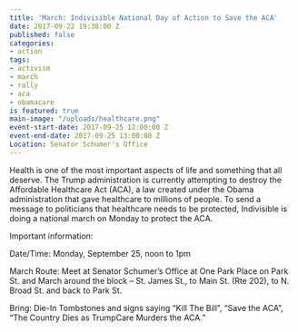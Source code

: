 ```yaml
---
title: 'March: Indivisible National Day of Action to Save the ACA'
date: 2017-09-22 19:38:00 Z
published: false
categories:
- action
tags:
- activism
- march
- rally
- aca
- obamacare
is featured: true
main-image: "/uploads/healthcare.png"
event-start-date: 2017-09-25 12:00:00 Z
event-end-date: 2017-09-25 13:00:00 Z
Location: Senator Schumer's Office
---
```


Health is one of the most important aspects of life and something that all deserve. The Trump administration is currently attempting to destroy the Affordable Healthcare Act (ACA), a law created under the Obama administration that gave healthcare to millions of people. To send a message to politicians that healthcare needs to be protected, Indivisible is doing a national march on Monday to protect the ACA.

Important information:

Date/Time: Monday, September 25, noon to 1pm

March Route: Meet at Senator Schumer’s Office at One Park Place on Park St. and March around the block – St. James St., to Main St. (Rte 202), to N. Broad St. and back to Park St.
 
Bring:  Die-In Tombstones and signs saying “Kill The Bill”, “Save the ACA”, “The Country Dies as TrumpCare Murders the ACA.”